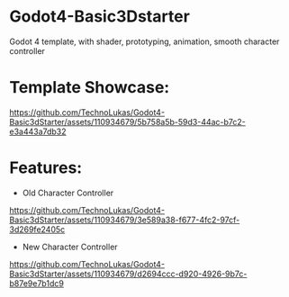 # Godot4-Basic3Dstarter
 Godot 4 template, with shader, prototyping, animation, smooth character controller

# Template Showcase:

https://github.com/TechnoLukas/Godot4-Basic3dStarter/assets/110934679/5b758a5b-59d3-44ac-b7c2-e3a443a7db32



# Features:
- Old Character Controller

https://github.com/TechnoLukas/Godot4-Basic3dStarter/assets/110934679/3e589a38-f677-4fc2-97cf-3d269fe2405c

- New Character Controller

https://github.com/TechnoLukas/Godot4-Basic3dStarter/assets/110934679/d2694ccc-d920-4926-9b7c-b87e9e7b1dc9

